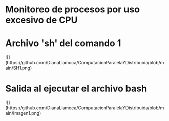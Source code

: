 # Monitoreo de procesos por uso excesivo de CPU
<h1>Archivo 'sh' del comando 1</h1>
![](https://github.com/DianaLlamoca/ComputacionParalelaYDistribuida/blob/main/SH1.png)

<h1>Salida al ejecutar el archivo bash</h1>
![](https://github.com/DianaLlamoca/ComputacionParalelaYDistribuida/blob/main/Imagen1.png)
